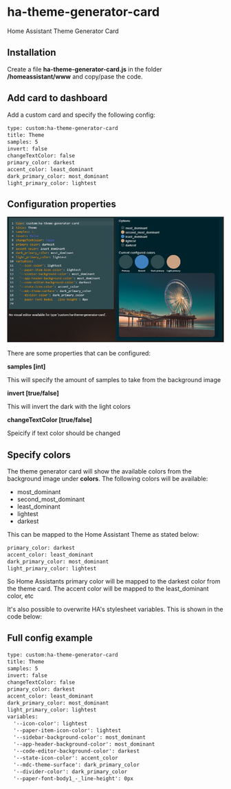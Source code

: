 # ha-theme-generator-card
Home Assistant Theme Generator Card

## Installation
Create a file **ha-theme-generator-card.js** in the folder **/homeassistant/www** and copy/pase the code.

## Add card to dashboard
Add a custom card and specify the following config:

```
type: custom:ha-theme-generator-card
title: Theme
samples: 5
invert: false
changeTextColor: false
primary_color: darkest
accent_color: least_dominant
dark_primary_color: most_dominant
light_primary_color: lightest
```

## Configuration properties
![Theme generator config panel](theme-card-config.png)

There are some properties that can be configured:

**samples [int]**

This will specify the amount of samples to take from the background image

**invert [true/false]**

This will invert the dark with the light colors

**changeTextColor [true/false]**

Speicify if text color should be changed

## Specify colors
The theme generator card will show the available colors from the background image under **colors**.
The following colors will be available:
* most_dominant
* second_most_dominant
* least_dominant
* lightest
* darkest

This can be mapped to the Home Assistant Theme as stated below:

```
primary_color: darkest
accent_color: least_dominant
dark_primary_color: most_dominant
light_primary_color: lightest
```

So Home Assistants primary color will be mapped to the darkest color from the theme card. The accent color will be mapped to the least_dominant color, etc

It's also possible to overwrite HA's stylesheet variables. This is shown in the code below:

## Full config example

```
type: custom:ha-theme-generator-card
title: Theme
samples: 5
invert: false
changeTextColor: false
primary_color: darkest
accent_color: least_dominant
dark_primary_color: most_dominant
light_primary_color: lightest
variables:
  '--icon-color': lightest
  '--paper-item-icon-color': lightest
  '--sidebar-background-color': most_dominant
  '--app-header-background-color': most_dominant
  '--code-editor-background-color': darkest
  '--state-icon-color': accent_color
  '--mdc-theme-surface': dark_primary_color
  '--divider-color': dark_primary_color
  '--paper-font-body1_-_line-height': 0px

```
